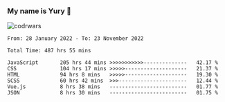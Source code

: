 ### My name is Yury 👋 
![codrwars](https://www.codewars.com/users/litury/badges/micro) 


<!--START_SECTION:waka-->

```text
From: 28 January 2022 - To: 23 November 2022

Total Time: 487 hrs 55 mins

JavaScript       205 hrs 44 mins >>>>>>>>>>>--------------   42.17 %
CSS              104 hrs 17 mins >>>>>--------------------   21.37 %
HTML             94 hrs 8 mins   >>>>>--------------------   19.30 %
SCSS             60 hrs 42 mins  >>>----------------------   12.44 %
Vue.js           8 hrs 38 mins   -------------------------   01.77 %
JSON             8 hrs 30 mins   -------------------------   01.75 %
```

<!--END_SECTION:waka-->

